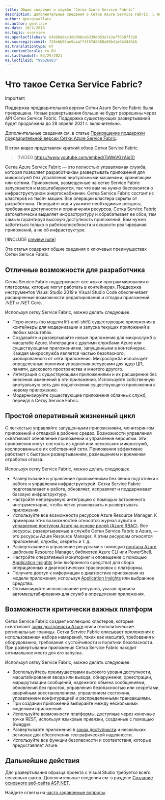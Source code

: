 ```yaml
---
title: Общие сведения о службе "Сетка Azure Service Fabric"
description: Дополнительные сведения о Сетке Azure Service Fabric. С помощью Сетки Service Fabric можно развертывать и масштабировать приложение, не беспокоясь о его потребностях в инфраструктуре.
author: georgewallace
ms.author: gwallace
ms.date: 10/1/2018
ms.topic: overview
ms.openlocfilehash: 64880a9ac3d6d48ce6d39d0b3a7a3aff6587f328
ms.sourcegitcommit: f28ebb95ae9aaaff3f87d8388a09b41e0b3445b5
ms.translationtype: HT
ms.contentlocale: ru-RU
ms.lasthandoff: 03/29/2021
ms.locfileid: "99626983"
---
```

# <a name="what-is-service-fabric-mesh"></a>Что такое Сетка Service Fabric?

> [!IMPORTANT]
> Поддержка предварительной версии Сетки Azure Service Fabric была прекращена. Новые развертывания больше не будут разрешены через API Сетки Service Fabric. Поддержка существующих развертываний будет продолжена до 28 апреля 2021 г. включительно.
> 
> Дополнительные сведения см. в статье [Прекращение поддержки предварительной версии Сетки Azure Service Fabric](https://azure.microsoft.com/updates/azure-service-fabric-mesh-preview-retirement/).

В этом видео представлен краткий обзор Сетки Service Fabric.
> [!VIDEO https://www.youtube.com/embed/7qWeVGzAid0]

Сетка Azure Service Fabric — это полностью управляемая служба, которая позволяет разработчикам развертывать приложения для микрослужб без управления виртуальными машинами, хранилищем или сетями. Приложения, размещенные на сетке Service Fabric запускаются и масштабируются, так что вам не нужно беспокоится о инфраструктурном энергоснабжении.  Сетка Service Fabric состоит из кластеров из тысяч машин.  Все операции кластера скрыты от разработчика. Передайте код и укажите необходимые ресурсы, требования доступности и ограничения ресурсов.  Сетка Service Fabric автоматически выделяет инфраструктуру и обрабатывает ее сбои, тем самым гарантируя высокую доступность приложений. Вам нужно заботиться только о работоспособности и скорости реагирования приложений, а не об инфраструктуре.  

[!INCLUDE [preview note](./includes/include-preview-note.md)]

Эта статья содержит общие сведения о ключевых преимуществах Сетки Service Fabric.

## <a name="great-developer-experience"></a>Отличные возможности для разработчика

Сетка Service Fabric поддерживает все языки программирования и платформы, которые могут работать в контейнерах. Поддержка инструментов Visual Studio 2019 и Visual Studio Code обеспечивает расширенные возможности редактирования и отладки приложений .NET и .NET Core. 

Используя сетку Service Fabric, можно делать следующее.

- Переносить (по модели lift-and-shift) существующие приложения в контейнеры для модернизации и запуска текущих приложений в любых масштабах.
- Создавайте и развертывайте новые приложения для микрослужб в масштабе Azure.  Интеграция с другими службами Azure или существующими приложениями, запущенными в контейнерах. Каждая микрослужба является частью безопасного, изолированного от сети приложения. Микрослужба использует определенные политики управления ресурсами для ядер ЦП, памяти, дискового пространства и многого другого.
- Интеграция с существующими приложениями и их расширение без внесения изменений в эти приложения. Используйте собственную виртуальную сеть для подключения существующего приложения к новому приложению.  
- Модернизируйте существующие приложения облачных служб, перейдя в Сетку Service Fabric.  

## <a name="simple-operational-lifecycle"></a>Простой оперативный жизненный цикл

С легкостью управляйте запущенными приложениями, мониторингом приложений и отладкой в рабочих средах. Возможности управления охватывают обновление приложений и управление версиями. Эти приложения могут состоять из одной или нескольких микрослужб, изолированных в их собственной сети. Приложения эффективно работают с быстрым развертыванием, размещением и временем отработки отказа.

Используя сетку Service Fabric, можно делать следующее.

- Развертывание и управление приложениями без явной подготовки к работе и управления инфраструктурой.  Сетка Service Fabric подготавливает к работе, обновляет, исправляет и поддерживает базовую инфраструктуру.
- Настройте непрерывную интеграцию с помощью встроенного инструментария, чтобы легко упаковывать и развертывать приложения.
- Используйте все возможности ресурсов Azure Resource Manager. К примерам этих возможностей относятся журнал аудита и [управление доступом Azure на основе ролей (Azure RBAC)](../role-based-access-control/overview.md). Все ресурсы, развертываемые в службе Сетки Service Fabric в Azure, — это ресурсы Azure Resource Manager. К этим ресурсам относятся приложения, службы, секреты и т. д.
- Развертывание и управление ресурсами с помощью [портала Azure](https://portal.azure.com), шаблонов Resource Manager, библиотек Azure CLI или PowerShell.
- Настройте оперативный мониторинг и оповещение с помощью [Application Insights](/azure/application-insights/) (или выбранного средства) для сбора операционных и диагностических трассировок с платформы.
- Получите доступ к информации о диагностике приложения из модели приложения, используя [Application Insights](/azure/application-insights/) или выбранное средство.
- Оптимизируйте использование ресурсов, указав правила автомасштабирования для служб в определении приложения.

## <a name="mission-critical-platform-capabilities"></a>Возможности критически важных платформ

Сетка Service Fabric создает коллекцию кластеров, которые охватывают [зоны доступности Azure](../availability-zones/az-overview.md) и/или геополитические региональные границы. Сетка Service Fabric описывает приложения с использованием набора намерений, таких как масштаб, требования к оборудованию, требования к устойчивости и политики безопасности.  При развертывании приложения Сетка Service Fabric находит оптимальное место для его запуска.

Используя сетку Service Fabric, можно делать следующее.

- Воспользуйтесь преимуществами высокого уровня доступности, масштабирования ввода или вывода, обнаружения, оркестрации, маршрутизации сообщений, надежного обмена сообщениями, обновлений без простоя, управления безопасностью или секретами, аварийным восстановлением, управлением состояния, управлением конфигурацией и распределенными транзакциями.
- При создании приложений выбирайте между несколькими моделями приложений.
- Используйте возможности платформы, доступные через конечные точки REST, используя языковые привязки, созданные с помощью Swagger.
- Развертывайте приложения в [зонах доступности](../availability-zones/az-overview.md) и нескольких регионах для обеспечения географической надежности.
- Используйте все функции безопасности и соответствия, которые предоставляет Azure.

## <a name="next-steps"></a>Дальнейшие действия

Для развертывания образца проекта с Visual Studio требуется всего несколько шагов. Дополнительные сведения см. в разделе [Создание основного веб-сайта ASP.NET](service-fabric-mesh-quickstart-dotnet-core.md). 

Найдите ответы на [часто задаваемые вопросы](service-fabric-mesh-faq.md).


<!-- Links -->

[service-fabric-overview]: ../service-fabric/service-fabric-overview.md

